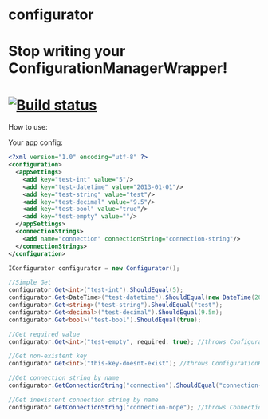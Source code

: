 configurator
============

Stop writing your ConfigurationManagerWrapper!
============

[![Build status](https://ci.appveyor.com/api/projects/status/o3f88yrnsg8ghdra)](https://ci.appveyor.com/project/luisrudge/configurator)
============

How to use:

Your app config:
```xml
<?xml version="1.0" encoding="utf-8" ?>
<configuration>
  <appSettings>
    <add key="test-int" value="5"/>
    <add key="test-datetime" value="2013-01-01"/>
    <add key="test-string" value="test"/>
    <add key="test-decimal" value="9.5"/>
    <add key="test-bool" value="true"/>
    <add key="test-empty" value=""/>
  </appSettings>
  <connectionStrings>
    <add name="connection" connectionString="connection-string"/>
  </connectionStrings>
</configuration>
```

```csharp
IConfigurator configurator = new Configurator();

//Simple Get
configurator.Get<int>("test-int").ShouldEqual(5);
configurator.Get<DateTime>("test-datetime").ShouldEqual(new DateTime(2013, 1, 1));
configurator.Get<string>("test-string").ShouldEqual("test");
configurator.Get<decimal>("test-decimal").ShouldEqual(9.5m);
configurator.Get<bool>("test-bool").ShouldEqual(true);

//Get required value
configurator.Get<int>("test-empty", required: true); //throws ConfigurationValueNotFoundException

//Get non-existent key
configurator.Get<int>("this-key-doesnt-exist"); //throws ConfigurationKeyNotFoundException

//Get connection string by name
configurator.GetConnectionString("connection").ShouldEqual("connection-string");

//Get inexistent connection string by name
configurator.GetConnectionString("connection-nope"); //throws ConnectionStringNotFoundException

```
